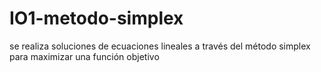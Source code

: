 # IO1-metodo-simplex
se realiza soluciones de ecuaciones lineales a través  del método simplex para maximizar una función objetivo
